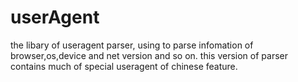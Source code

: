 # userAgent
the libary of useragent parser, using to parse infomation of browser,os,device and net version and so on. this version of parser contains much of special useragent of chinese feature.
